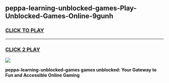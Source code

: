 
## peppa-learning-unblocked-games-Play-Unblocked-Games-Online-9gunh
<h3>
<a href="https://premium76.site?title=peppa-learning-unblocked-games&ref=24A">CLICK TO PLAY</a></h3>
<hr>

<h3>
<a href="https://premium76.site?title=peppa-learning-unblocked-games&ref=24A">CLICK 2 PLAY</a>
  
</h3>

<a href="https://premium76.site?title=peppa-learning-unblocked-games&ref=24A"><img src="https://clearcache.store/games.png"></a>


**peppa-learning-unblocked-games games unblocked: Your Gateway to Fun and Accessible Online Gaming**
